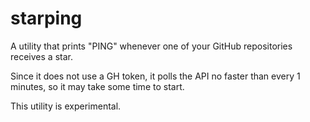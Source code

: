 # starping

A utility that prints "PING" whenever one of your GitHub repositories receives a star.

Since it does not use a GH token, it polls the API no faster than every 1 minutes, so it may take some time to start.

This utility is experimental.
